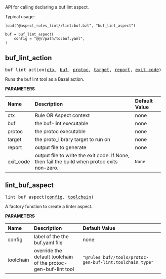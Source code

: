 <!-- Generated with Stardoc: http://skydoc.bazel.build -->

API for calling declaring a buf lint aspect.

Typical usage:

```
load("@aspect_rules_lint//lint:buf.bzl", "buf_lint_aspect")

buf = buf_lint_aspect(
    config = "@@//path/to:buf.yaml",
)
```


<a id="buf_lint_action"></a>

## buf_lint_action

<pre>
buf_lint_action(<a href="#buf_lint_action-ctx">ctx</a>, <a href="#buf_lint_action-buf">buf</a>, <a href="#buf_lint_action-protoc">protoc</a>, <a href="#buf_lint_action-target">target</a>, <a href="#buf_lint_action-report">report</a>, <a href="#buf_lint_action-exit_code">exit_code</a>)
</pre>

Runs the buf lint tool as a Bazel action.

**PARAMETERS**


| Name  | Description | Default Value |
| :------------- | :------------- | :------------- |
| <a id="buf_lint_action-ctx"></a>ctx |  Rule OR Aspect context   |  none |
| <a id="buf_lint_action-buf"></a>buf |  the buf-lint executable   |  none |
| <a id="buf_lint_action-protoc"></a>protoc |  the protoc executable   |  none |
| <a id="buf_lint_action-target"></a>target |  the proto_library target to run on   |  none |
| <a id="buf_lint_action-report"></a>report |  output file to generate   |  none |
| <a id="buf_lint_action-exit_code"></a>exit_code |  output file to write the exit code. If None, then fail the build when protoc exits non-zero.   |  <code>None</code> |


<a id="lint_buf_aspect"></a>

## lint_buf_aspect

<pre>
lint_buf_aspect(<a href="#lint_buf_aspect-config">config</a>, <a href="#lint_buf_aspect-toolchain">toolchain</a>)
</pre>

A factory function to create a linter aspect.

**PARAMETERS**


| Name  | Description | Default Value |
| :------------- | :------------- | :------------- |
| <a id="lint_buf_aspect-config"></a>config |  label of the the buf.yaml file   |  none |
| <a id="lint_buf_aspect-toolchain"></a>toolchain |  override the default toolchain of the protoc-gen-buf-lint tool   |  <code>"@rules_buf//tools/protoc-gen-buf-lint:toolchain_type"</code> |


